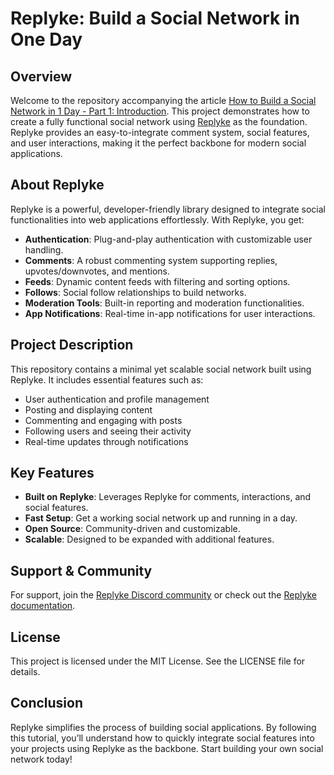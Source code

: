 # Replyke: Build a Social Network in One Day

## Overview
Welcome to the repository accompanying the article [How to Build a Social Network in 1 Day - Part 1: Introduction](https://dev.to/tsabary/how-to-build-a-social-network-in-1-day-part-1-introduction-1a3d). This project demonstrates how to create a fully functional social network using [Replyke](https://replyke.com) as the foundation. Replyke provides an easy-to-integrate comment system, social features, and user interactions, making it the perfect backbone for modern social applications.

## About Replyke
Replyke is a powerful, developer-friendly library designed to integrate social functionalities into web applications effortlessly. With Replyke, you get:
- **Authentication**: Plug-and-play authentication with customizable user handling.
- **Comments**: A robust commenting system supporting replies, upvotes/downvotes, and mentions.
- **Feeds**: Dynamic content feeds with filtering and sorting options.
- **Follows**: Social follow relationships to build networks.
- **Moderation Tools**: Built-in reporting and moderation functionalities.
- **App Notifications**: Real-time in-app notifications for user interactions.

## Project Description
This repository contains a minimal yet scalable social network built using Replyke. It includes essential features such as:
- User authentication and profile management
- Posting and displaying content
- Commenting and engaging with posts
- Following users and seeing their activity
- Real-time updates through notifications

## Key Features
- **Built on Replyke**: Leverages Replyke for comments, interactions, and social features.
- **Fast Setup**: Get a working social network up and running in a day.
- **Open Source**: Community-driven and customizable.
- **Scalable**: Designed to be expanded with additional features.


## Support & Community
For support, join the [Replyke Discord community](https://discord.gg/REKxnCJzPz) or check out the [Replyke documentation](https://docs.replyke.com).

## License
This project is licensed under the MIT License. See the LICENSE file for details.

## Conclusion
Replyke simplifies the process of building social applications. By following this tutorial, you’ll understand how to quickly integrate social features into your projects using Replyke as the backbone. Start building your own social network today!

